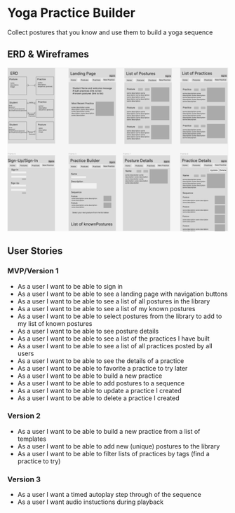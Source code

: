 # Yoga Practice Builder

Collect postures that you know and use them to build a yoga sequence

## ERD & Wireframes
![ERD & Wireframes](./assets/YPB_ERD_Wireframes.png)

## User Stories
### MVP/Version 1
- As a user I want to be able to sign in
- As a user I want to be able to see a landing page with navigation buttons
- As a user I want to be able to see a list of all postures in the library
- As a user I want to be able to see a list of my known postures
- As a user I want to be able to select postures from the library to add to my list of known postures
- As a user I want to be able to see posture details
- As a user I want to be able to see a list of the practices I have built
- As a user I want to be able to see a list of all practices posted by all users
- As a user I want to be able to see the details of a practice
- As a user I want to be able to favorite a practice to try later
- As a user I want to be able to build a new practice
- As a user I want to be able to add postures to a sequence
- As a user I want to be able to update a practice I created
- As a user I want to be able to delete a practice I created

### Version 2
- As a user I want to be able to build a new practice from a list of templates
- As a user I want to be able to add new (unique) postures to the library
- As a user I want to be able to filter lists of practices by tags (find a practice to try)

### Version 3
- As a user I want a timed autoplay step through of the sequence
- As a user I want audio instuctions during playback